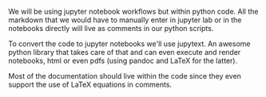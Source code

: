 We will be using jupyter notebook workflows but within python code. All
the markdown that we would have to manually enter in jupyter lab or in 
the notebooks directly will live as comments in our python scripts. 

To convert the code to jupyter notebooks we'll use jupytext. An awesome
python library that takes care of that and can even execute and render
notebooks, html or even pdfs (using pandoc and LaTeX for the latter).

Most of the documentation should live within the code since they even 
support the use of LaTeX equations in comments.
